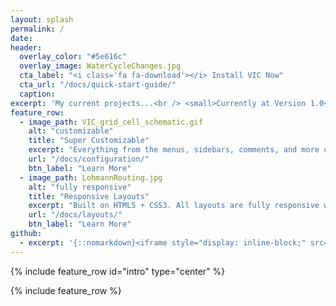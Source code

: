```yaml
---
layout: splash
permalink: /
date:
header:
  overlay_color: "#5e616c"
  overlay_image: WaterCycleChanges.jpg
  cta_label: "<i class='fa fa-download'></i> Install VIC Now"
  cta_url: "/docs/quick-start-guide/"
  caption:
excerpt: 'My current projects...<br /> <small>Currently at Version 1.0</small><br /><br />'
feature_row:
  - image_path: VIC_grid_cell_schematic.gif
    alt: "customizable"
    title: "Super Customizable"
    excerpt: "Everything from the menus, sidebars, comments, and more can be configured or set with YAML Front Matter."
    url: "/docs/configuration/"
    btn_label: "Learn More"
  - image_path: LohmannRouting.jpg
    alt: "fully responsive"
    title: "Responsive Layouts"
    excerpt: "Built on HTML5 + CSS3. All layouts are fully responsive with helpers to augment your content."
    url: "/docs/layouts/"
    btn_label: "Learn More"
github:
  - excerpt: '{::nomarkdown}<iframe style="display: inline-block;" src="https://ghbtns.com/github-btn.html?user=mmistakes&repo=minimal-mistakes&type=star&count=true&size=large" frameborder="0" scrolling="0" width="160px" height="30px"></iframe> <iframe style="display: inline-block;" src="https://ghbtns.com/github-btn.html?user=mmistakes&repo=minimal-mistakes&type=fork&count=true&size=large" frameborder="0" scrolling="0" width="158px" height="30px"></iframe>{:/nomarkdown}'
---
```


{% include feature_row id="intro" type="center" %}

{% include feature_row %}
